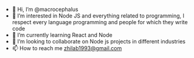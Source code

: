 - 👋 Hi, I’m @macrocephalus
- 👀 I’m interested in Node JS and everything related to programming, I respect every language programming and people for which they write code
- 🌱 I’m currently learning React and Node
- 💞️ I’m looking to collaborate on Node js projects in different industries
- 📫 How to reach me zhilab1993@gmail.com

<!---
macrocephalus/macrocephalus is a ✨ special ✨ repository because its `README.md` (this file) appears on your GitHub profile.
You can click the Preview link to take a look at your changes.
--->
